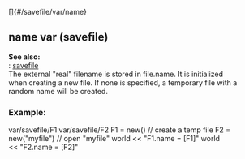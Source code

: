 []{#/savefile/var/name}    
## name var (savefile)    
**See also:**    
:   [savefile](/ref/savefile.md)    
The external \"real\" filename is stored in file.name. It is initialized    
when creating a new file. If none is specified, a temporary file with a    
random name will be created.    
### Example:    
var/savefile/F1 var/savefile/F2 F1 = new() // create a temp file F2 =    
new(\"myfile\") // open \"myfile\" world \<\< \"F1.name = \[F1\]\" world    
\<\< \"F2.name = \[F2\]\"  